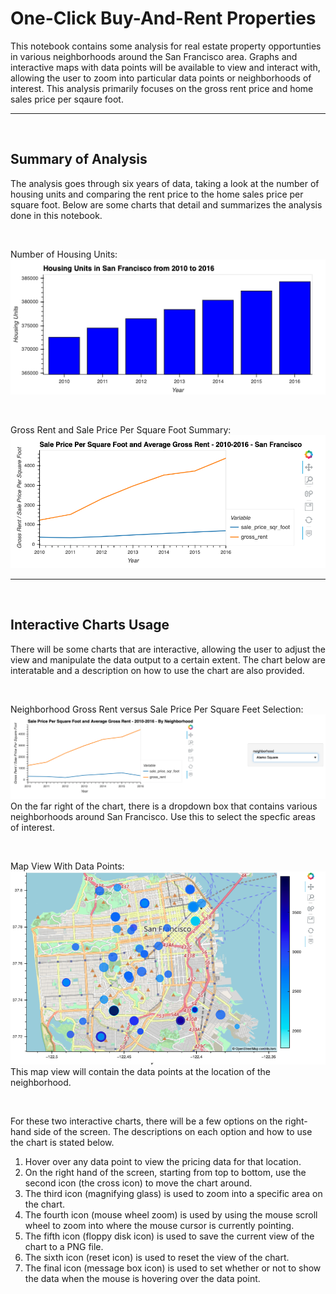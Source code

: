 # One-Click Buy-And-Rent Properties

This notebook contains some analysis for real estate property opportunties in various neighborhoods around the San Francisco area. Graphs and interactive maps with data points will be available to view and interact with, allowing the user to zoom into particular data points or neighborhoods of interest. This analysis primarily focuses on the gross rent price and home sales price per sqaure foot.

---
<br>

## Summary of Analysis

The analysis goes through six years of data, taking a look at the number of housing units and comparing the rent price to the home sales price per square foot. Below are some charts that detail and summarizes the analysis done in this notebook.

<br>

Number of Housing Units: <br>
![number_housing_units](Images/zoomed-housing-units-by-year.png)


<br>

Gross Rent and Sale Price Per Square Foot Summary: <br>
![gross_rent_vs_sale_price](Images/avg-sale-px-sq-foot-gross-rent.png)


---
<br>

## Interactive Charts Usage

There will be some charts that are interactive, allowing the user to adjust the view and manipulate the data output to a certain extent. The chart below are interatable and a description on how to use the chart are also provided.

<br>

Neighborhood Gross Rent versus Sale Price Per Square Feet Selection: <br>
![gross_rent_vs_sale_price_interactive](Images/pricing-info-by-neighborhood.png)
On the far right of the chart, there is a dropdown box that contains various neighborhoods around San Francisco. Use this to select the specfic areas of interest.

<br>

Map View With Data Points: <br>
![map_view](Images/6-4-geoviews-plot.png)
This map view will contain the data points at the location of the neighborhood. 

<br>

For these two interactive charts, there will be a few options on the right-hand side of the screen. The descriptions on each option and how to use the chart is stated below.
1. Hover over any data point to view the pricing data for that location. 
2. On the right hand of the screen, starting from top to bottom, use the second icon (the cross icon) to move the chart around. 
3. The third icon (magnifying glass) is used to zoom into a specific area on the chart.
4. The fourth icon (mouse wheel zoom) is used by using the mouse scroll wheel to zoom into where the mouse cursor is currently pointing.
5. The fifth icon (floppy disk icon) is used to save the current view of the chart to a PNG file.
6. The sixth icon (reset icon) is used to reset the view of the chart.
7. The final icon (message box icon) is used to set whether or not to show the data when the mouse is hovering over the data point. 
